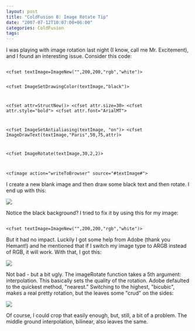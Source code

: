 ```yaml
---
layout: post
title: "ColdFusion 8: Image Rotate Tip"
date: "2007-07-12T10:07:00+06:00"
categories: ColdFusion 
tags: 
---
```


I was playing with image rotation last night (I know, call me Mr. Excitement), and I found an interesting issue. Consider this code:
<!--more-->
<code>
&lt;cfset textImage=ImageNew("",200,200,"rgb","white")&gt;

&lt;cfset ImageSetDrawingColor(textImage,"black")&gt;

&lt;cfset attr=StructNew()&gt;
&lt;cfset attr.size=30&gt;
&lt;cfset attr.style="bold"&gt;
&lt;cfset attr.font="ArialMT"&gt;

&lt;cfset ImageSetAntialiasing(textImage, "on")&gt;
&lt;cfset ImageDrawText(textImage,"Paris",50,75,attr)&gt;
				
&lt;cfset ImageRotate(textImage,30,2,2)&gt;

&lt;cfimage action="writeToBrowser" source="#textImage#"&gt;
</code>

I create a new blank image and then draw some black text and then rotate. I end up with this:

<img src="https://static.raymondcamden.com/images/brorate1.png">

Notice the black background? I tried to fix it by using this for my image:

<code>
&lt;cfset textImage=ImageNew("",200,200,"rgb","white")&gt;
</code>

But it had no impact. Luckily I got some help from Adobe (thank you Hemant!) and he mentioned that if I switch my image type to ARGB instead of RGB, it will work. With that, I got this:


<img src="https://static.raymondcamden.com/images/cfjedi/brotate2.PNG">

Not bad - but a bit ugly. The imageRotate function takes a 5th argument: interpolation. This basically sets the quality of the rotation. Adobe defaulted to the quickest method, "nearest." Switching to the highest, "bicubic", makes a real pretty rotation, but the leaves some "crud" on the sides:


<img src="https://static.raymondcamden.com/images/cfjedi/brotate3.png">

Of course, I could crop that easily enough, but, still, a bit of a problem. The middle ground interpolation, bilinear, also leaves the same.